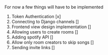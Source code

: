 For now a few things will have to be implemented

1. Token Authentication [x]
2. Connecting to Django channels []
3. Frontend view design implementation []
4. Allowing users to create rooms []
5. Adding spotify API []
6. Allow only room creators to skip songs []
7. Sending invite links []